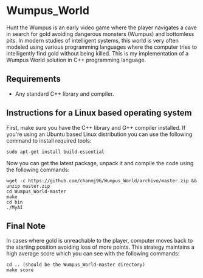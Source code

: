 Wumpus_World
==============

Hunt the Wumpus is an early video game where the player navigates a cave in search for gold avoiding dangerous monsters (Wumpus) and bottomless pits. In modern studies of intelligent systems, this world is very often modeled using various programming languages where the computer tries to intelligently find gold without being killed. This is my implementation of a Wumpus World solution in C++ programming language.

Requirements
------------

* Any standard C++ library and compiler.

Instructions for a Linux based operating system
----------------------------------------------

First, make sure you have the C++ library and G++ compiler installed. If you're using an Ubuntu based Linux distribution you can use the following command to install required tools:

    sudo apt-get install build-essential

Now you can get the latest package, unpack it and compile the code using the following commands:

    wget -c https://github.com/chanmj96/Wumpus_World/archive/master.zip && unzip master.zip
    cd Wumpus_World-master
    make
    cd bin
    ./MyAI


Final Note
----------
In cases where gold is unreachable to the player, computer moves back to the starting position avoiding loss of more points. This strategy maintains a high average score which you can see with the following commands:
    
    cd .. (should be the Wumpus_World-master directory)
    make score
